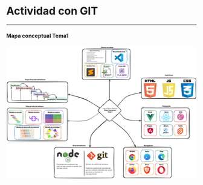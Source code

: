 # Actividad con GIT
---

#### Mapa conceptual Tema1
![Mapa conceptual](https://raw.githubusercontent.com/ivilsan678/DWEC/refs/heads/main/Tema1/VSI_mapa.png)
